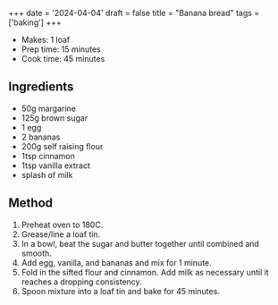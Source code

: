 +++
date = '2024-04-04'
draft = false
title = "Banana bread"
tags = ['baking']
+++

- Makes: 1 loaf
- Prep time: 15 minutes
- Cook time: 45 minutes

## Ingredients
- 50g margarine
- 125g brown sugar
- 1 egg
- 2 bananas
- 200g self raising flour
- 1tsp cinnamon
- 1tsp vanilla extract
- splash of milk

## Method
1. Preheat oven to 180C.
2. Grease/line a loaf tin.
3. In a bowl, beat the sugar and butter together until combined and smooth.
4. Add egg, vanilla, and bananas and mix for 1 minute.
5. Fold in the sifted flour and cinnamon. Add milk as necessary until it reaches a dropping consistency.
6. Spoon mixture into a loaf tin and bake for 45 minutes.
